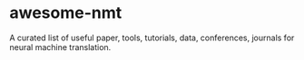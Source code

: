 # awesome-nmt
A curated list of useful paper, tools, tutorials, data, conferences, journals for neural machine translation.
